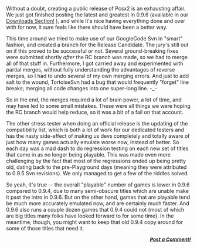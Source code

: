 <div class="single-article">

<div class="item-page clearfix">

<div style="text-align:center;">

</div>

Without a doubt, creating a public release of Pcsx2 is an exhausting
affair. We just got finished posting the latest and greatest in 0.9.6
(available in our [Downloads
Section!](/download/viewcategory/30-pcsx2-v0-9-6.html) ), and while it's
nice having everything done and over with for now, it sure feels like
there should have been a better way.  
  
This time around we tried to make use of our GoogleCode Svn in "smart"
fashion, and created a branch for the Release Candidate. The jury's
still out on if this proved to be successful or not. Several
ground-breaking fixes were submitted shortly *after* the RC branch was
made, so we had to merge all of that stuff in. Furthermore, I got
carried away and experimented with partial merges, without fully
understanding the advantages of reverse merges, so I had to undo several
of my own merging errors. And just to add salt to the wound, TortoiseSvn
had a bug that would frequently "forget" line breaks; merging all code
changes into one super-long line. -\_-  
  
So in the end, the merges required a lot of brain power, a lot of time,
and may have led to some small mistakes. These were all things we were
hoping the RC branch would help reduce, so it was a bit of a fail on
that account.  
  
The other stress tester when doing an official release is the updating
of the compatibility list, which is both a lot of work for our dedicated
testers and has the nasty side-effect of making us devs completely and
totally aware of just how many games actually emulate worse now, instead
of better. So each day was a mad dash to do regression testing on each
new set of titles that came in as no longer being playable. This was
made even more challenging by the fact that most of the regressions
ended up being pretty old, dating back to the pre-Playground days
(meaning they were attributed to 0.9.5 Svn revisions). We only managed
to get a few of the riddles solved.  
  
So yeah, it's true -- the overall "playable" number of games is lower in
0.9.6 compared to 0.9.4, due to many semi-obscure titles which are
unable make it past the intro in 0.9.6. But on the other hand, games
that are playable tend be much more accurately emulated now, and are
certainly much faster. And 0.9.6 also runs a couple dozen games that
0.9.4 could not (most of which are big titles many folks have looked
forward to for some time). In the meantime, though, you might want to
keep that old 0.9.4 copy around for some of those titles that need it.  
  

<div
style="font-style: italic; font-size: 10pt; font-weight: bold; text-align: right;">

[Post a Comment!](http://forums.pcsx2.net/thread-9758.html)

</div>

</div>

</div>
